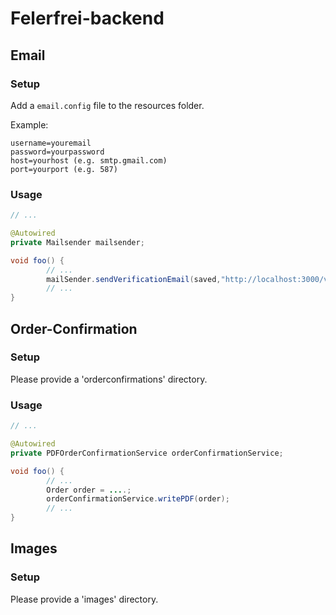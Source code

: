 # Felerfrei-backend

## Email

### Setup

Add a `email.config` file to the resources folder.

Example:

```lombok.config
username=youremail
password=yourpassword
host=yourhost (e.g. smtp.gmail.com)
port=yourport (e.g. 587)
```

### Usage

```java
// ...

@Autowired
private Mailsender mailsender;

void foo() {
        // ...
        mailSender.sendVerificationEmail(saved,"http://localhost:3000/verify/");
        // ...
}
```

## Order-Confirmation

### Setup

Please provide a 'orderconfirmations' directory.

### Usage

```java
// ...

@Autowired
private PDFOrderConfirmationService orderConfirmationService;

void foo() {
        // ...
        Order order = ....;
        orderConfirmationService.writePDF(order);
        // ...
}
```

## Images

### Setup

Please provide a 'images' directory.
